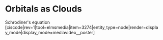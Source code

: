 # Orbitals as Clouds

Schrodiner's equation
[ciscode|rev=1|tool=elmsmedia|item=3274|entity_type=node|render=display_mode|display_mode=mediavideo__poster]